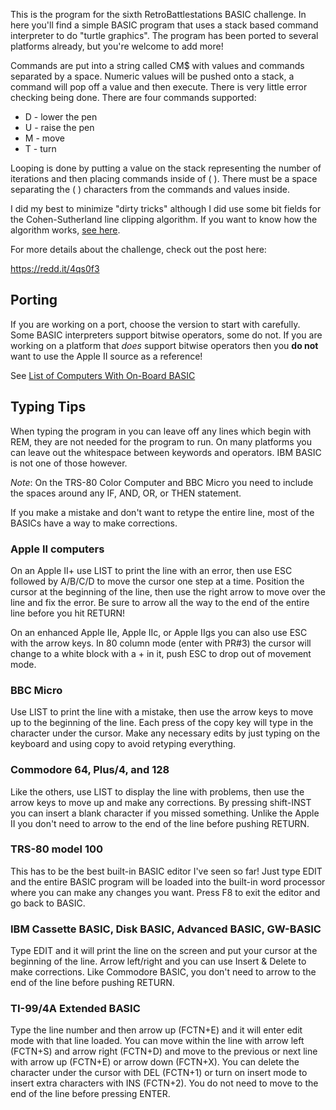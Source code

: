 This is the program for the sixth RetroBattlestations BASIC
challenge. In here you'll find a simple BASIC program that uses a
stack based command interpreter to do "turtle graphics". The program
has been ported to several platforms already, but you're welcome to
add more!

Commands are put into a string called CM$ with values and commands
separated by a space. Numeric values will be pushed onto a stack, a
command will pop off a value and then execute. There is very little
error checking being done. There are four commands supported:

* D - lower the pen
* U - raise the pen
* M - move
* T - turn

Looping is done by putting a value on the stack representing the
number of iterations and then placing commands inside of ( ). There
must be a space separating the ( ) characters from the commands and
values inside.

I did my best to minimize "dirty tricks" although I did use some bit
fields for the Cohen-Sutherland line clipping algorithm. If you want
to know how the algorithm works, [see
here](http://www.tutorialspoint.com/computer_graphics/viewing_and_clipping.htm).

For more details about the challenge, check out the post here:

  https://redd.it/4qs0f3

## Porting ##

If you are working on a port, choose the version to start with
carefully. Some BASIC interpreters support bitwise operators, some do
not. If you are working on a platform that *does* support bitwise
operators then you **do not** want to use the Apple II source as a
reference!

See [List of Computers With On-Board BASIC](https://en.wikipedia.org/wiki/List_of_Computers_With_On-Board_BASIC)

## Typing Tips ##

When typing the program in you can leave off any lines which begin
with REM, they are not needed for the program to run. On many
platforms you can leave out the whitespace between keywords and
operators. IBM BASIC is not one of those however.

*Note*: On the TRS-80 Color Computer and BBC Micro you need to include
      the spaces around any IF, AND, OR, or THEN statement.

If you make a mistake and don't want to retype the entire line, most
of the BASICs have a way to make corrections.

### Apple II computers ###

  On an Apple II+ use LIST <line number> to print the line with an
  error, then use ESC followed by A/B/C/D to move the cursor one step
  at a time. Position the cursor at the beginning of the line, then
  use the right arrow to move over the line and fix the error. Be sure
  to arrow all the way to the end of the entire line before you hit
  RETURN!

  On an enhanced Apple IIe, Apple IIc, or Apple IIgs you can also use
  ESC with the arrow keys. In 80 column mode (enter with PR#3) the
  cursor will change to a white block with a + in it, push ESC to drop
  out of movement mode.

### BBC Micro ###

  Use LIST <line number> to print the line with a mistake, then use
  the arrow keys to move up to the beginning of the line. Each press
  of the copy key will type in the character under the cursor. Make
  any necessary edits by just typing on the keyboard and using copy to
  avoid retyping everything.

### Commodore 64, Plus/4, and 128 ###

  Like the others, use LIST <line number> to display the line with
  problems, then use the arrow keys to move up and make any
  corrections. By pressing shift-INST you can insert a blank character
  if you missed something. Unlike the Apple II you don't need to arrow
  to the end of the line before pushing RETURN.

### TRS-80 model 100 ###

  This has to be the best built-in BASIC editor I've seen so far! Just
  type EDIT and the entire BASIC program will be loaded into the
  built-in word processor where you can make any changes you
  want. Press F8 to exit the editor and go back to BASIC.

### IBM Cassette BASIC, Disk BASIC, Advanced BASIC, GW-BASIC ###

  Type EDIT <line number> and it will print the line on the screen and
  put your cursor at the beginning of the line. Arrow left/right and
  you can use Insert & Delete to make corrections. Like Commodore
  BASIC, you don't need to arrow to the end of the line before pushing
  RETURN.

### TI-99/4A Extended BASIC ###

  Type the line number and then arrow up (FCTN+E) and it will enter
  edit mode with that line loaded.  You can move within the line with
  arrow left (FCTN+S) and arrow right (FCTN+D) and move to the
  previous or next line with arrow up (FCTN+E) or arrow down (FCTN+X).
  You can delete the character under the cursor with DEL (FCTN+1) or
  turn on insert mode to insert extra characters with INS (FCTN+2).
  You do not need to move to the end of the line before pressing
  ENTER.

